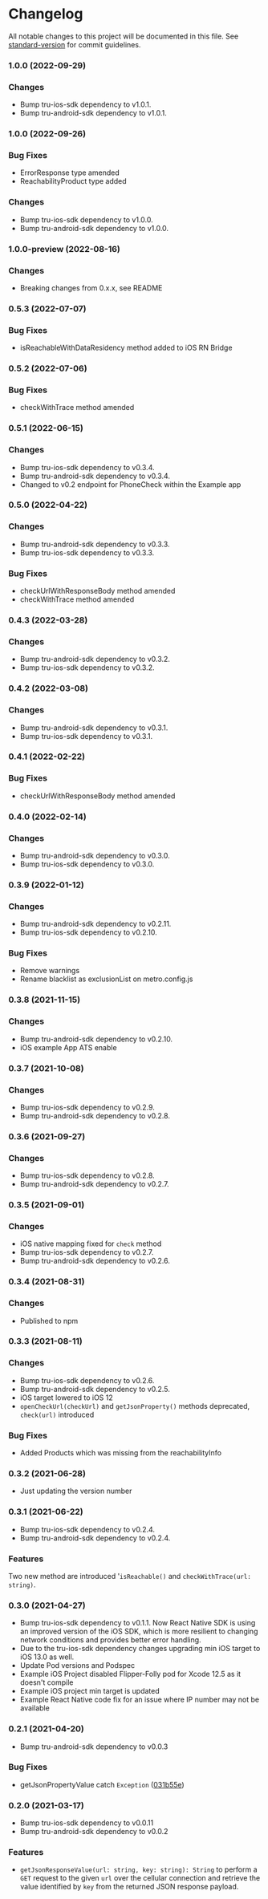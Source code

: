 # Changelog

All notable changes to this project will be documented in this file. See [standard-version](https://github.com/conventional-changelog/standard-version) for commit guidelines.
### 1.0.0 (2022-09-29)
### Changes
* Bump tru-ios-sdk dependency to v1.0.1.
* Bump tru-android-sdk dependency to v1.0.1.
### 1.0.0 (2022-09-26)
### Bug Fixes
* ErrorResponse type amended
* ReachabilityProduct type added
### Changes
* Bump tru-ios-sdk dependency to v1.0.0.
* Bump tru-android-sdk dependency to v1.0.0.
### 1.0.0-preview (2022-08-16)
### Changes
* Breaking changes from 0.x.x, see README
### 0.5.3 (2022-07-07)
### Bug Fixes
* isReachableWithDataResidency method added to iOS RN Bridge
### 0.5.2 (2022-07-06)
### Bug Fixes
* checkWithTrace method amended
### 0.5.1 (2022-06-15)
### Changes
* Bump tru-ios-sdk dependency to v0.3.4.
* Bump  tru-android-sdk dependency to v0.3.4.
* Changed to v0.2 endpoint for PhoneCheck within the Example app
### 0.5.0 (2022-04-22)
### Changes
* Bump tru-android-sdk dependency to v0.3.3.
* Bump tru-ios-sdk dependency to v0.3.3.
### Bug Fixes
* checkUrlWithResponseBody method amended
* checkWithTrace method amended
### 0.4.3 (2022-03-28)
### Changes
* Bump tru-android-sdk dependency to v0.3.2.
* Bump tru-ios-sdk dependency to v0.3.2.
### 0.4.2 (2022-03-08)
### Changes
* Bump tru-android-sdk dependency to v0.3.1.
* Bump tru-ios-sdk dependency to v0.3.1.
### 0.4.1 (2022-02-22)
### Bug Fixes
* checkUrlWithResponseBody method amended
### 0.4.0 (2022-02-14)
### Changes
* Bump tru-android-sdk dependency to v0.3.0.
* Bump tru-ios-sdk dependency to v0.3.0.
### 0.3.9 (2022-01-12)
### Changes
* Bump tru-android-sdk dependency to v0.2.11.
* Bump tru-ios-sdk dependency to v0.2.10.
### Bug Fixes
* Remove warnings
* Rename blacklist as exclusionList on metro.config.js
### 0.3.8 (2021-11-15)
### Changes
* Bump tru-android-sdk dependency to v0.2.10.
* iOS example App ATS enable
### 0.3.7 (2021-10-08)
### Changes
* Bump tru-ios-sdk dependency to v0.2.9.
* Bump tru-android-sdk dependency to v0.2.8.
### 0.3.6 (2021-09-27)
### Changes
* Bump tru-ios-sdk dependency to v0.2.8.
* Bump tru-android-sdk dependency to v0.2.7.
### 0.3.5 (2021-09-01)
### Changes
* iOS native mapping fixed for `check` method
* Bump tru-ios-sdk dependency to v0.2.7.
* Bump tru-android-sdk dependency to v0.2.6.
### 0.3.4 (2021-08-31)
### Changes
* Published to npm 
### 0.3.3 (2021-08-11)
### Changes
* Bump tru-ios-sdk dependency to v0.2.6.
* Bump tru-android-sdk dependency to v0.2.5.
* iOS target lowered to iOS 12
* `openCheckUrl(checkUrl)` and `getJsonProperty()` methods deprecated, `check(url)` introduced
### Bug Fixes
* Added Products which was missing from the reachabilityInfo

### 0.3.2 (2021-06-28)
* Just updating the version number

### 0.3.1 (2021-06-22)
* Bump tru-ios-sdk dependency to v0.2.4.
* Bump tru-android-sdk dependency to v0.2.4.
### Features
Two new method are introduced '`isReachable()` and `checkWithTrace(url: string)`.

### 0.3.0 (2021-04-27)

* Bump tru-ios-sdk dependency to v0.1.1. Now React Native SDK is using an improved version of the iOS SDK, which is more resilient to changing network conditions and provides better error handling.
* Due to the tru-ios-sdk dependency changes upgrading min iOS target to iOS 13.0 as well. 
* Update Pod versions and Podspec
* Example iOS Project disabled Flipper-Folly pod for Xcode 12.5 as it doesn't compile
* Example iOS project min target is updated
* Example React Native code fix for an issue where IP number may not be available

### 0.2.1 (2021-04-20)

* Bump tru-android-sdk dependency to v0.0.3

### Bug Fixes

* getJsonPropertyValue catch `Exception` ([031b55e](https://github.com/tru-ID/tru-sdk-react-native/commit/031b55ebd5007aedd95cbd92ca75a1909eef895f))

### 0.2.0 (2021-03-17)

* Bump tru-ios-sdk dependency to v0.0.11
* Bump tru-android-sdk dependency to v0.0.2

### Features

- `getJsonResponseValue(url: string, key: string): String` to perform a `GET` request to the given `url` over the cellular connection and retrieve the value identified by `key` from the returned JSON response payload.
